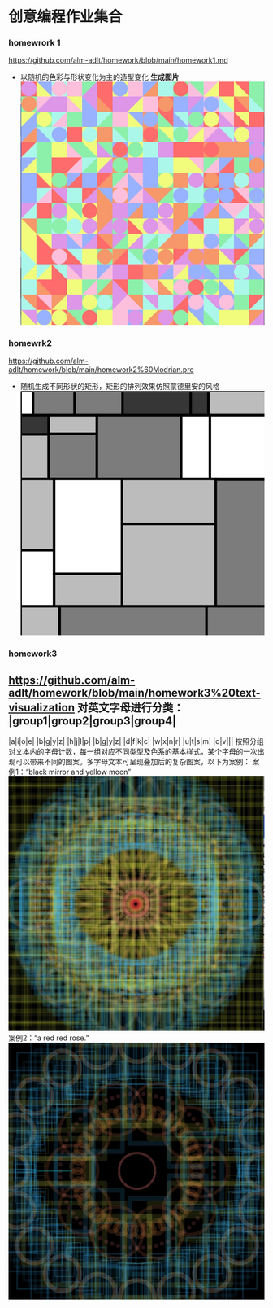 # 创意编程作业集合
### homewrork 1   
https://github.com/alm-adlt/homework/blob/main/homework1.md
* 以随机的色彩与形状变化为主的造型变化
  **生成图片**
![例1]( https://github.com/alm-adlt/homework/blob/main/image/%E5%B1%8F%E5%B9%95%E6%88%AA%E5%9B%BE%202021-09-27%20231321.jpg)

### homewrk2
https://github.com/alm-adlt/homework/blob/main/homework2%60Modrian.pre
* 随机生成不同形状的矩形，矩形的排列效果仿照蒙德里安的风格
![例图](https://github.com/alm-adlt/homework/blob/main/image/%E5%B1%8F%E5%B9%95%E6%88%AA%E5%9B%BE%202021-10-04%20123710.jpg)

### homework3
https://github.com/alm-adlt/homework/blob/main/homework3%20text-visualization
对英文字母进行分类：
|group1|group2|group3|group4|
-----------------------------
|a|i|o|e|
|b|g|y|z|
|h|j|l|p|
|b|g|y|z|
|d|f|k|c|
|w|x|n|r|
|u|t|s|m|
|q|v|||
按照分组对文本内的字母计数，每一组对应不同类型及色系的基本样式，某个字母的一次出现可以带来不同的图案。多字母文本可呈现叠加后的复杂图案，以下为案例：
案例1：“black mirror and yellow moon”
![](https://github.com/alm-adlt/homework/blob/main/homework3-visualization/eg1.jpg)
案例2：“a red red rose.”
![](https://github.com/alm-adlt/homework/blob/main/homework3-visualization/eg3.jpg)
